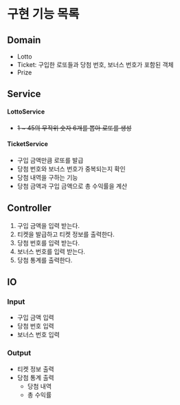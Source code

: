 
# 구현 기능 목록

## Domain
- Lotto
- Ticket: 구입한 로또들과 당첨 번호, 보너스 번호가 포함된 객체
- Prize

## Service
#### LottoService
- ~~1 ~ 45의 무작위 숫자 6개를 뽑아 로또를 생성~~ 
#### TicketService
- 구입 금액만큼 로또를 발급
- 당첨 번호와 보너스 번호가 중복되는지 확인
- 당첨 내역을 구하는 기능
- 당첨 금액과 구입 금액으로 총 수익률을 계산


## Controller
1. 구입 금액을 입력 받는다.
2. 티켓을 발급하고 티켓 정보를 출력한다.
3. 당첨 번호를 입력 받는다.
4. 보너스 번호를 입력 받는다.
6. 당첨 통계를 출력한다.

## IO
### Input
- 구입 금액 입력
- 당첨 번호 입력
- 보너스 번호 입력

### Output
- 티켓 정보 출력
- 당첨 통계 출력
  - 당첨 내역
  - 총 수익률
